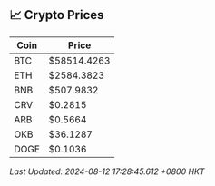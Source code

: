 ## 📈 Crypto Prices

| Coin | Price |
| ---- | ----- |
| BTC | $58514.4263 |
| ETH | $2584.3823 |
| BNB | $507.9832 |
| CRV | $0.2815 |
| ARB | $0.5664 |
| OKB | $36.1287 |
| DOGE | $0.1036 |

_Last Updated: 2024-08-12 17:28:45.612 +0800 HKT_